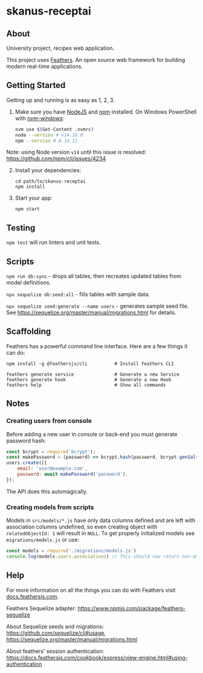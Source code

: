 # skanus-receptai

## About

University project, recipes web application.

This project uses [Feathers](http://feathersjs.com). An open source web framework for building modern real-time applications.

## Getting Started

Getting up and running is as easy as 1, 2, 3.

1. Make sure you have [NodeJS](https://nodejs.org/) and [npm](https://www.npmjs.com/) installed. On Windows PowerShell with [nvm-windows](https://github.com/coreybutler/nvm-windows):

   ```bash
   nvm use $(Get-Content .nvmrc)
   node --version # v14.16.0
   npm --version # 6.14.11
   ```

Note: using Node version `v14` until this issue is resolved: https://github.com/npm/cli/issues/4234

2. Install your dependencies:

   ```
   cd path/to/skanus-receptai
   npm install
   ```

3. Start your app:

   ```
   npm start
   ```

## Testing

`npm test` will run linters and unit tests.

## Scripts

`npm run db:sync` - drops all tables, then recreates updated tables from model definitions.

`npx sequelize db:seed:all` - fills tables with sample data.

`npx sequelize seed:generate --name users` - generates sample seed file. See https://sequelize.org/master/manual/migrations.html for details.

## Scaffolding

Feathers has a powerful command line interface. Here are a few things it can do:

```
npm install -g @feathersjs/cli          # Install Feathers CLI

feathers generate service               # Generate a new Service
feathers generate hook                  # Generate a new Hook
feathers help                           # Show all commands
```

## Notes

### Creating users from console

Before adding a new user in console or back-end you must generate password hash:

```js
const bcrypt = require('bcrypt');
const makePassword = (password) => bcrypt.hash(password, bcrypt.genSaltSync(8));
users.create([{
    email: 'user@example.com',
    password: await makePassword('password'),
});
```

The API does this automagically.

### Creating models from scripts

Models in `src/models/*.js` have only data columns defined and are left with association columns undefined, so even creating object with `relatedObjectId: 1` will result in `NULL`. To get properly initialized models see `migrations/models.js` or use:

```js
const models = require('./migrations/models.js')
console.log(models.users.associations) // This should now return non-empty container of associations
```

## Help

For more information on all the things you can do with Feathers visit [docs.feathersjs.com](http://docs.feathersjs.com).

Feathers Sequelize adapter: https://www.npmjs.com/package/feathers-sequelize

About Sequelize seeds and migrations: https://github.com/sequelize/cli#usage, https://sequelize.org/master/manual/migrations.html

About feathers' session authentication: https://docs.feathersjs.com/cookbook/express/view-engine.html#using-authentication
